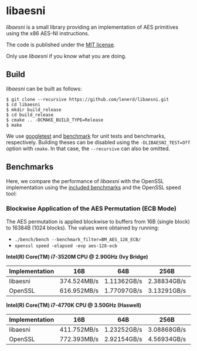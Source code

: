 # libaesni

*libaesni* is a small library providing an implementation of AES primitives
using the x86 AES-NI instructions.

The code is published under the [MIT license](LICENSE).

Only use *libaesni* if you know what you are doing.


## Build

*libaesni* can be built as follows:

    $ git clone --recursive https://github.com/lenerd/libaesni.git
    $ cd libaesni
    $ mkdir build_release
    $ cd build_release
    $ cmake .. -DCMAKE_BUILD_TYPE=Release
    $ make

We use [googletest](https://github.com/google/googletest) and
[benchmark](https://github.com/google/benchmark) for unit tests and benchmarks,
respectively.  Building theses can be disabled using the `-DLIBAESNI_TEST=Off`
option with `cmake`.  In that case, the `--recursive` can also be omitted.

## Benchmarks

Here, we compare the performance of *libaesni* with the OpenSSL implementation
using the [included benchmarks](bench/) and the OpenSSL speed tool:

### Blockwise Application of the AES Permutation (ECB Mode)

The AES permutation is applied blockwise to buffers from 16B (single block) to
16384B (1024 blocks).  The values were obtained by  running:

* `./bench/bench --benchmark_filter=BM_AES_128_ECB/`
* `openssl speed -elapsed -evp aes-128-ecb`

**Intel(R) Core(TM) i7-3520M CPU @ 2.90GHz (Ivy Bridge)**

| Implementation |         16B |         64B |        256B |       1024B |       4096B |      16384B |
|----------------|-------------|-------------|-------------|-------------|-------------|-------------|
| libaesni       | 374.524MB/s | 1.11362GB/s | 2.38834GB/s | 3.34417GB/s | 3.54524GB/s | 3.62803GB/s |
| OpenSSL        | 616.952MB/s | 1.77097GB/s | 3.13291GB/s | 3.57786GB/s | 3.70504GB/s | 3.71732GB/s |


**Intel(R) Core(TM) i7-4770K CPU @ 3.50GHz (Haswell)**

| Implementation |         16B |         64B |        256B |       1024B |       4096B |      16384B |
|----------------|-------------|-------------|-------------|-------------|-------------|-------------|
| libaesni       | 411.752MB/s | 1.23252GB/s | 3.08868GB/s | 4.74336GB/s | 5.38624GB/s | 5.58579GB/s |
| OpenSSL        | 772.393MB/s | 2.92154GB/s | 4.56934GB/s | 5.27706GB/s | 5.51819GB/s | 5.53285GB/s |
